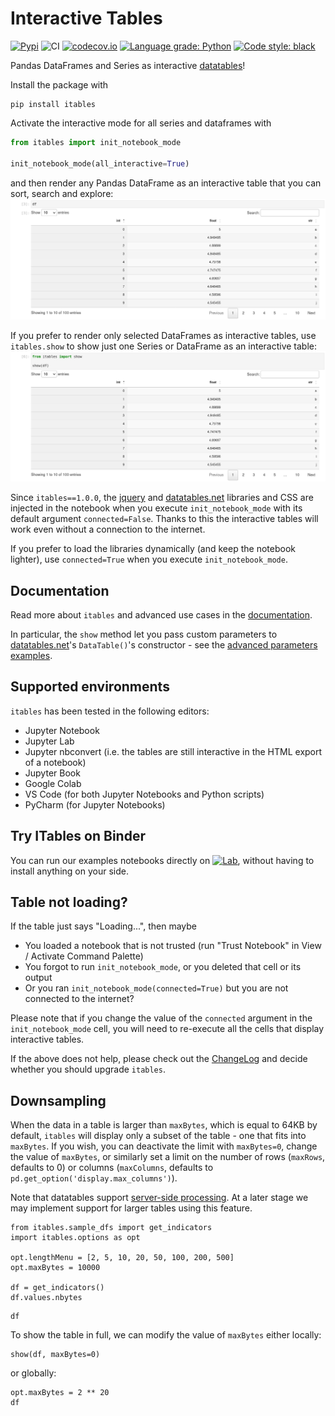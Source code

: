 # Interactive Tables

[![Pypi](https://img.shields.io/pypi/v/itables.svg)](https://pypi.python.org/pypi/itables)
![CI](https://github.com/mwouts/itables/workflows/CI/badge.svg)
[![codecov.io](https://codecov.io/github/mwouts/itables/coverage.svg?branch=main)](https://codecov.io/github/mwouts/itables?branch=main)
[![Language grade: Python](https://img.shields.io/lgtm/grade/python/g/mwouts/itables.svg)](https://lgtm.com/projects/g/mwouts/itables/context:python)
[![Code style: black](https://img.shields.io/badge/code%20style-black-000000.svg)](https://github.com/psf/black)

Pandas DataFrames and Series as interactive [datatables](https://datatables.net)!

Install the package with
```
pip install itables
```

Activate the interactive mode for all series and dataframes with
```python
from itables import init_notebook_mode

init_notebook_mode(all_interactive=True)
```
and then render any Pandas DataFrame as an interactive table that you can sort, search and explore:
![df](docs/df_example.png)

If you prefer to render only selected DataFrames as interactive tables, use `itables.show` to show just one Series or DataFrame as an interactive table:
![show](docs/show_df.png)

Since `itables==1.0.0`, the [jquery](https://jquery.com/) and [datatables.net](https://datatables.net/) libraries and CSS
are injected in the notebook when you execute `init_notebook_mode` with its default argument `connected=False`.
Thanks to this the interactive tables will work even without a connection to the internet.

If you prefer to load the libraries dynamically (and keep the notebook lighter), use `connected=True` when you
execute `init_notebook_mode`.

## Documentation

Read more about `itables` and advanced use cases in the [documentation](https://mwouts.github.io/itables/).

In particular, the `show` method let you pass custom parameters to [datatables.net](https://datatables.net/)'s `DataTable()`'s constructor - see the [advanced parameters examples](advanced_parameters.md).

## Supported environments

`itables` has been tested in the following editors:
- Jupyter Notebook
- Jupyter Lab
- Jupyter nbconvert (i.e. the tables are still interactive in the HTML export of a notebook)
- Jupyter Book
- Google Colab
- VS Code (for both Jupyter Notebooks and Python scripts)
- PyCharm (for Jupyter Notebooks)

## Try ITables on Binder

You can run our examples notebooks directly on [![Lab](https://img.shields.io/badge/Binder-JupyterLab-blue.svg)](https://mybinder.org/v2/gh/mwouts/itables/main?urlpath=lab/tree/docs/quick_start.md), without having to install anything on your side.

## Table not loading?

If the table just says "Loading...", then maybe
- You loaded a notebook that is not trusted (run "Trust Notebook" in View / Activate Command Palette)
- You forgot to run `init_notebook_mode`, or you deleted that cell or its output
- Or you ran `init_notebook_mode(connected=True)` but you are not connected to the internet?

Please note that if you change the value of the `connected` argument in
the `init_notebook_mode` cell, you will need to re-execute all the cells
that display interactive tables.

If the above does not help, please check out the [ChangeLog](docs/changelog.md)
and decide whether you should upgrade `itables`.

## <a name="downsampling"></a> Downsampling

When the data in a table is larger than `maxBytes`, which is equal to 64KB by default, `itables` will display only a subset of the table - one that fits into `maxBytes`. If you wish, you can deactivate the limit with `maxBytes=0`, change the value of `maxBytes`, or similarly set a limit on the number of rows (`maxRows`, defaults to 0) or columns (`maxColumns`, defaults to `pd.get_option('display.max_columns')`).

Note that datatables support [server-side processing](https://datatables.net/examples/data_sources/server_side). At a later stage we may implement support for larger tables using this feature.

```{code-cell}
from itables.sample_dfs import get_indicators
import itables.options as opt

opt.lengthMenu = [2, 5, 10, 20, 50, 100, 200, 500]
opt.maxBytes = 10000

df = get_indicators()
df.values.nbytes
```

```{code-cell}
df
```

To show the table in full, we can modify the value of `maxBytes` either locally:

```{code-cell}
show(df, maxBytes=0)
```

or globally:

```{code-cell}
opt.maxBytes = 2 ** 20
df
```
